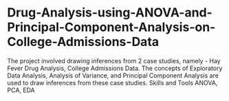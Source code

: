 # Drug-Analysis-using-ANOVA-and-Principal-Component-Analysis-on-College-Admissions-Data
The project involved drawing inferences from 2 case studies, namely - Hay Fever Drug Analysis, College Admissions Data. The concepts of Exploratory Data Analysis, Analysis of Variance, and Principal Component Analysis are used to draw inferences from these case studies.  Skills and Tools  ANOVA, PCA, EDA
